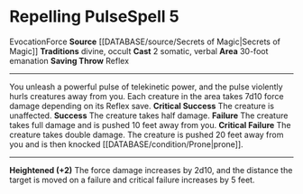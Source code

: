 ﻿---
actions: '[two-actions]'
area: 30-foot emanation
bloodline: null
component:
- Somatic
- Verbal
cost: null
deity: null
domain: null
duration: null
element: null
heighten: '+2'
heighten_level: 5, 7, 9
id: '982'
lesson: null
level: '5'
mystery: null
name: Repelling Pulse
patron_theme: null
range: null
rarity: Common
requirement: null
rus_type_level: null
saving_throw: Reflex
school: Evocation
source: '[[DATABASE/source/Secrets of Magic|Secrets of Magic]]'
target: null
tradition:
- Divine
- Occult
trait:
- '[[DATABASE/trait/Evocation|Evocation]]'
- '[[DATABASE/trait/Force|Force]]'
trigger: null
type: Spell

---
# Repelling Pulse<span class="item-type">Spell 5</span>

<span class="item-trait">Evocation</span><span class="item-trait">Force</span>
**Source** [[DATABASE/source/Secrets of Magic|Secrets of Magic]] 
**Traditions** divine, occult
**Cast** <span class="action-icon">2</span> somatic, verbal
**Area** 30-foot emanation
**Saving Throw** Reflex

---
You unleash a powerful pulse of telekinetic power, and the pulse violently hurls creatures away from you. Each creature in the area takes 7d10 force damage depending on its Reflex save.
**Critical Success** The creature is unaffected.
**Success** The creature takes half damage.
**Failure** The creature takes full damage and is pushed 10 feet away from you.
**Critical Failure** The creature takes double damage. The creature is pushed 20 feet away from you and is then knocked [[DATABASE/condition/Prone|prone]].

---
**Heightened (+2)** The force damage increases by 2d10, and the distance the target is moved on a failure and critical failure increases by 5 feet.